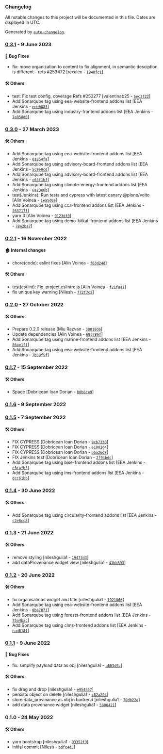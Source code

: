 ### Changelog

All notable changes to this project will be documented in this file. Dates are displayed in UTC.

Generated by [`auto-changelog`](https://github.com/CookPete/auto-changelog).

### [0.3.1](https://github.com/eea/volto-widget-dataprovenance/compare/0.3.0...0.3.1) - 9 June 2023

#### :bug: Bug Fixes

- fix: move organization to content to fix alignment, in semantic desciption is different - refs #253472 [rexalex - [`1948fc1`](https://github.com/eea/volto-widget-dataprovenance/commit/1948fc18a117ff01333fd0b70a7e460717e02437)]

#### :hammer_and_wrench: Others

- test: Fix test config, coverage Refs #253277 [valentinab25 - [`6ec3f22`](https://github.com/eea/volto-widget-dataprovenance/commit/6ec3f222da9112c3a721d8a39ec5926400a06863)]
- Add Sonarqube tag using eea-website-frontend addons list [EEA Jenkins - [`eed0083`](https://github.com/eea/volto-widget-dataprovenance/commit/eed0083cc0dd618028334874fbe00fcdef277b8f)]
- Add Sonarqube tag using industry-frontend addons list [EEA Jenkins - [`7e058d0`](https://github.com/eea/volto-widget-dataprovenance/commit/7e058d06b1daaa142ecb82ffbc5c2969266e455e)]
### [0.3.0](https://github.com/eea/volto-widget-dataprovenance/compare/0.2.1...0.3.0) - 27 March 2023

#### :hammer_and_wrench: Others

- Add Sonarqube tag using eea-website-frontend addons list [EEA Jenkins - [`01854fa`](https://github.com/eea/volto-widget-dataprovenance/commit/01854fa55af7377ff97b8112f7c5688a70c92907)]
- Add Sonarqube tag using advisory-board-frontend addons list [EEA Jenkins - [`5c9e9cd`](https://github.com/eea/volto-widget-dataprovenance/commit/5c9e9cd9707b1c952bdf23dc16fae155241de2c1)]
- Add Sonarqube tag using advisory-board-frontend addons list [EEA Jenkins - [`c63f1bf`](https://github.com/eea/volto-widget-dataprovenance/commit/c63f1bf239245e6808ad30013569f4560b084608)]
- Add Sonarqube tag using climate-energy-frontend addons list [EEA Jenkins - [`6a23e8b`](https://github.com/eea/volto-widget-dataprovenance/commit/6a23e8bf3906c56b1cac91108c6288f6cbbc5583)]
- test(Jenkins): Run tests and cypress with latest canary @plone/volto [Alin Voinea - [`1ea5d6e`](https://github.com/eea/volto-widget-dataprovenance/commit/1ea5d6e33d8e541cfd26de0c91f186221bb15496)]
- Add Sonarqube tag using cca-frontend addons list [EEA Jenkins - [`263717f`](https://github.com/eea/volto-widget-dataprovenance/commit/263717fd40985ec0ee74fa29ef0f1748435c2024)]
- yarn 3 [Alin Voinea - [`9123df9`](https://github.com/eea/volto-widget-dataprovenance/commit/9123df9c7eb69d595e9786c456c01cd492983621)]
- Add Sonarqube tag using demo-kitkat-frontend addons list [EEA Jenkins - [`78e2ba7`](https://github.com/eea/volto-widget-dataprovenance/commit/78e2ba79207d6705231c1c638ccbf81062ff8b92)]
### [0.2.1](https://github.com/eea/volto-widget-dataprovenance/compare/0.2.0...0.2.1) - 16 November 2022

#### :house: Internal changes

- chore(code): eslint fixes [Alin Voinea - [`f03d24d`](https://github.com/eea/volto-widget-dataprovenance/commit/f03d24d9f18d381a78c3d0338ebfd045bd6750dd)]

#### :hammer_and_wrench: Others

- test(estlint): Fix .project.eslintrc.js [Alin Voinea - [`f21faa1`](https://github.com/eea/volto-widget-dataprovenance/commit/f21faa195d581066175a9305128cc12fd9ee21fa)]
- fix unique key warning [Nilesh - [`f72f7c2`](https://github.com/eea/volto-widget-dataprovenance/commit/f72f7c2ff7f15f5a83c9be04da0e72c9455ccf09)]
### [0.2.0](https://github.com/eea/volto-widget-dataprovenance/compare/0.1.7...0.2.0) - 27 October 2022

#### :hammer_and_wrench: Others

- Prepare 0.2.0 release [Miu Razvan - [`38018d6`](https://github.com/eea/volto-widget-dataprovenance/commit/38018d6d9b9acd660a35706f22eb5be3ae53a16e)]
- Update dependencies [Alin Voinea - [`683786f`](https://github.com/eea/volto-widget-dataprovenance/commit/683786f502d19ba83f62cf10c800f61b5fdaed3e)]
- Add Sonarqube tag using marine-frontend addons list [EEA Jenkins - [`86ae1f1`](https://github.com/eea/volto-widget-dataprovenance/commit/86ae1f1ebe080dc851af85e4de1f33c51c3b643b)]
- Add Sonarqube tag using eea-website-frontend addons list [EEA Jenkins - [`7b38f5f`](https://github.com/eea/volto-widget-dataprovenance/commit/7b38f5fa80a095b5c9529fd63a8cc09cbbf9067c)]
### [0.1.7](https://github.com/eea/volto-widget-dataprovenance/compare/0.1.6...0.1.7) - 15 September 2022

#### :hammer_and_wrench: Others

- Space [Dobricean Ioan Dorian - [`b0b6ce9`](https://github.com/eea/volto-widget-dataprovenance/commit/b0b6ce9f63983bc5c5250c867fea1eb31bd93758)]
### [0.1.6](https://github.com/eea/volto-widget-dataprovenance/compare/0.1.5...0.1.6) - 9 September 2022

### [0.1.5](https://github.com/eea/volto-widget-dataprovenance/compare/0.1.4...0.1.5) - 7 September 2022

#### :hammer_and_wrench: Others

- FIX CYPRESS [Dobricean Ioan Dorian - [`9cb7330`](https://github.com/eea/volto-widget-dataprovenance/commit/9cb7330f704e6097a57beecea93d39b58748f274)]
- FIX CYPRESS [Dobricean Ioan Dorian - [`61002d4`](https://github.com/eea/volto-widget-dataprovenance/commit/61002d46536297cde9d3d19c1937e4a4e05209a2)]
- FIX CYPRESS [Dobricean Ioan Dorian - [`bba26d8`](https://github.com/eea/volto-widget-dataprovenance/commit/bba26d88ea38288fd8d45431a2af56feef6cb718)]
- FIX Jenkins test [Dobricean Ioan Dorian - [`2f94bdc`](https://github.com/eea/volto-widget-dataprovenance/commit/2f94bdcc5eeee4306e592e95d5869992e234d17e)]
- Add Sonarqube tag using bise-frontend addons list [EEA Jenkins - [`e3cafb5`](https://github.com/eea/volto-widget-dataprovenance/commit/e3cafb546cd846364cdb9e65f60aa07ec03217a4)]
- Add Sonarqube tag using ims-frontend addons list [EEA Jenkins - [`dcc61bb`](https://github.com/eea/volto-widget-dataprovenance/commit/dcc61bb61060a9d5227df46d21dfb591ad1a14cd)]
### [0.1.4](https://github.com/eea/volto-widget-dataprovenance/compare/0.1.3...0.1.4) - 30 June 2022

#### :hammer_and_wrench: Others

- Add Sonarqube tag using circularity-frontend addons list [EEA Jenkins - [`c2e6cc8`](https://github.com/eea/volto-widget-dataprovenance/commit/c2e6cc8e1b1d33c59b57516e213d6d2c0bdcb794)]
### [0.1.3](https://github.com/eea/volto-widget-dataprovenance/compare/0.1.2...0.1.3) - 21 June 2022

#### :hammer_and_wrench: Others

- remove styling [nileshgulia1 - [`19473d3`](https://github.com/eea/volto-widget-dataprovenance/commit/19473d39e67ef5041f49affaae630debca91da8f)]
- add dataProvenance widget view [nileshgulia1 - [`41bb893`](https://github.com/eea/volto-widget-dataprovenance/commit/41bb8936a437665c67e7a6e147c40cca6a370bb5)]
### [0.1.2](https://github.com/eea/volto-widget-dataprovenance/compare/0.1.1...0.1.2) - 20 June 2022

#### :hammer_and_wrench: Others

- fix organisations widget and title [nileshgulia1 - [`1921866`](https://github.com/eea/volto-widget-dataprovenance/commit/1921866f01a0c2543bb9cd34d42d7aa93c9675f4)]
- Add Sonarqube tag using eea-website-frontend addons list [EEA Jenkins - [`0be7871`](https://github.com/eea/volto-widget-dataprovenance/commit/0be7871ec0b8dc8dbb328604aa0c59e92c116951)]
- Add Sonarqube tag using forests-frontend addons list [EEA Jenkins - [`75a4bac`](https://github.com/eea/volto-widget-dataprovenance/commit/75a4baca82c4be52df0dfd8927a26ff2fcd868e2)]
- Add Sonarqube tag using clms-frontend addons list [EEA Jenkins - [`ead018f`](https://github.com/eea/volto-widget-dataprovenance/commit/ead018fbae9cc80468e489199b8df1573b343394)]
### [0.1.1](https://github.com/eea/volto-widget-dataprovenance/compare/0.1.0...0.1.1) - 9 June 2022

#### :bug: Bug Fixes

- fix: simplify payload data as obj [nileshgulia1 - [`a061d9c`](https://github.com/eea/volto-widget-dataprovenance/commit/a061d9cdcb5e56aa4be2358ea6ccd8d9e23d7ac3)]

#### :hammer_and_wrench: Others

- fix drag and drop [nileshgulia1 - [`e954a57`](https://github.com/eea/volto-widget-dataprovenance/commit/e954a57bce8400a2e27ad041030199e07c72679c)]
- persists object on delete [nileshgulia1 - [`c82a294`](https://github.com/eea/volto-widget-dataprovenance/commit/c82a294ef1d38d8a57e04636f78d47a742149eb0)]
- store data_provinance as obj in backend [nileshgulia1 - [`78db22a`](https://github.com/eea/volto-widget-dataprovenance/commit/78db22ab550f3a0363fafd2c75d84ed2a087db1b)]
- add data provenance widget [nileshgulia1 - [`5800421`](https://github.com/eea/volto-widget-dataprovenance/commit/5800421466ad9e14f0bd2ee4a94c7a14bfed72ed)]
### 0.1.0 - 24 May 2022

#### :hammer_and_wrench: Others

- yarn bootstrap [nileshgulia1 - [`93352f9`](https://github.com/eea/volto-widget-dataprovenance/commit/93352f99891aaef0da8b16c32328f0914c3f2e91)]
- Initial commit [Nilesh - [`bdfc4d5`](https://github.com/eea/volto-widget-dataprovenance/commit/bdfc4d54dcd8673838e81c362e8872d4b7530643)]
